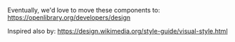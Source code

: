 Eventually, we'd love to move these components to:
https://openlibrary.org/developers/design

Inspired also by: https://design.wikimedia.org/style-guide/visual-style.html 